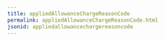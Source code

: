 ```yaml
---
title: appliedAllowanceChargeReasonCode
permalink: appliedAllowanceChargeReasonCode.html
jsonid: appliedallowancechargereasoncode
---
```

